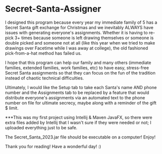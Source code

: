 # Secret-Santa-Assigner

I designed this program because every year my immediate family of 5 has a Secret Santa gift exchange for Christmas and we inevitably ALWAYS have issues with generating everyone's assignments. Whether it is having to re-pick 3+ times because someone is left drawing themselves or someone is double picked and someone not at all (like this year when we tried to make drawings over Facetime while I was away at college), the old fashioned pick-from-a-hat method has failed us.

I hope that this program can help our family and many others (immediate families, extended families, work families, etc) to have easy, stress-free Secret Santa assignments so that they can focus on the fun of the tradition instead of chaotic technical difficulties.

Ultimately, I would like the Setup tab to take each Santa's name AND phone number and the Assignments tab to be replaced by a feature that would distribute everyone's assignments via an automated text to the phone number on file for ultimate secrecy, maybe along with a reminder of the gift $ limit.

***This was my first project using Intellij & Maven JavaFX, so there were extra files added by Intellij that I wasn't sure if they were needed or not; I uploaded everything just to be safe.

The Secret_Santa_2023.jar file should be executable on a computer! Enjoy!

Thank you for reading! Have a wonderful day! :)

